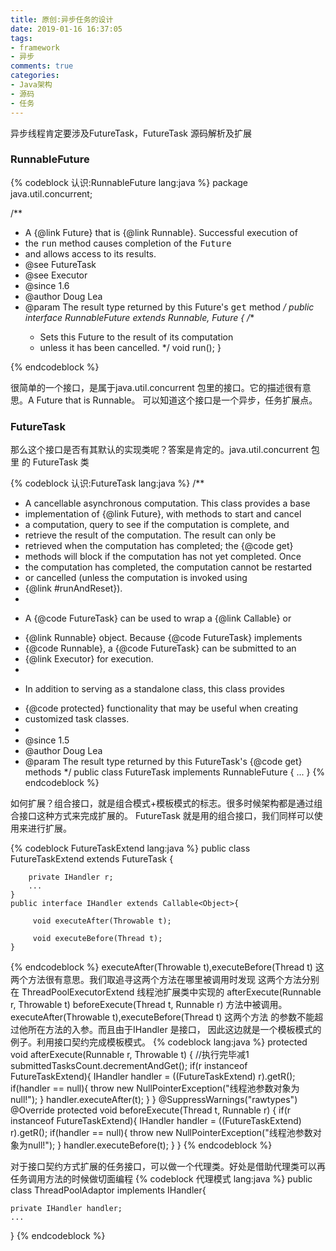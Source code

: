```yaml
---
title: 原创:异步任务的设计
date: 2019-01-16 16:37:05
tags: 
- framework
- 异步
comments: true
categories: 
- Java架构
- 源码
- 任务
---
```


异步线程肯定要涉及FutureTask，FutureTask 源码解析及扩展

<!--more-->

### RunnableFuture<V>

{% codeblock 认识:RunnableFuture<V> lang:java %}
package java.util.concurrent;

/**
 * A {@link Future} that is {@link Runnable}. Successful execution of
 * the <tt>run</tt> method causes completion of the <tt>Future</tt>
 * and allows access to its results.
 * @see FutureTask
 * @see Executor
 * @since 1.6
 * @author Doug Lea
 * @param <V> The result type returned by this Future's <tt>get</tt> method
 */
public interface RunnableFuture<V> extends Runnable, Future<V> {
    /**
     * Sets this Future to the result of its computation
     * unless it has been cancelled.
     */
    void run();
}

{% endcodeblock %}

很简单的一个接口，是属于java.util.concurrent 包里的接口。它的描述很有意思。A Future that is Runnable。
可以知道这个接口是一个异步，任务扩展点。

### FutureTask<V>

那么这个接口是否有其默认的实现类呢？答案是肯定的。java.util.concurrent 包里 的 FutureTask 类

{% codeblock 认识:FutureTask<V> lang:java %}
/**
 * A cancellable asynchronous computation.  This class provides a base
 * implementation of {@link Future}, with methods to start and cancel
 * a computation, query to see if the computation is complete, and
 * retrieve the result of the computation.  The result can only be
 * retrieved when the computation has completed; the {@code get}
 * methods will block if the computation has not yet completed.  Once
 * the computation has completed, the computation cannot be restarted
 * or cancelled (unless the computation is invoked using
 * {@link #runAndReset}).
 *
 * <p>A {@code FutureTask} can be used to wrap a {@link Callable} or
 * {@link Runnable} object.  Because {@code FutureTask} implements
 * {@code Runnable}, a {@code FutureTask} can be submitted to an
 * {@link Executor} for execution.
 *
 * <p>In addition to serving as a standalone class, this class provides
 * {@code protected} functionality that may be useful when creating
 * customized task classes.
 *
 * @since 1.5
 * @author Doug Lea
 * @param <V> The result type returned by this FutureTask's {@code get} methods
 */
public class FutureTask<V> implements RunnableFuture<V> {
...
}
{% endcodeblock %}

如何扩展？组合接口，就是组合模式+模板模式的标志。很多时候架构都是通过组合接口这种方式来完成扩展的。
FutureTask 就是用的组合接口，我们同样可以使用来进行扩展。

{% codeblock FutureTaskExtend lang:java %}
    public class FutureTaskExtend<V> extends FutureTask<V> {
	
        private IHandler r;
        ...
	}
    public interface IHandler extends Callable<Object>{
        
         void executeAfter(Throwable t);

         void executeBefore(Thread t);
    }
{% endcodeblock %}
executeAfter(Throwable t),executeBefore(Thread t) 这两个方法很有意思。我们取追寻这两个方法在哪里被调用时发现
这两个方法分别在 ThreadPoolExecutorExtend 线程池扩展类中实现的 afterExecute(Runnable r, Throwable t)  beforeExecute(Thread t, Runnable r) 
方法中被调用。executeAfter(Throwable t),executeBefore(Thread t) 这两个方法 的参数不能超过他所在方法的入参。而且由于IHandler 是接口，
因此这边就是一个模板模式的例子。利用接口契约完成模板模式。
{% codeblock lang:java %}
    protected void afterExecute(Runnable r, Throwable t) {
        //执行完毕减1
        submittedTasksCount.decrementAndGet();
        if(r instanceof FutureTaskExtend){
            IHandler handler = ((FutureTaskExtend) r).getR();
            if(handler == null){
                throw new NullPointerException("线程池参数对象为null!");
            }
            handler.executeAfter(t);
        }
    }
    @SuppressWarnings("rawtypes")
    @Override
    protected void beforeExecute(Thread t, Runnable r) {
        if(r instanceof FutureTaskExtend){
            IHandler handler = ((FutureTaskExtend) r).getR();
            if(handler == null){
                throw new NullPointerException("线程池参数对象为null!");
            }
            handler.executeBefore(t);
        }
    }
{% endcodeblock %}

对于接口契约方式扩展的任务接口，可以做一个代理类。好处是借助代理类可以再任务调用方法的时候做切面编程
{% codeblock 代理模式 lang:java %}
public class ThreadPoolAdaptor implements IHandler{
	
	private IHandler handler;
	...
}
{% endcodeblock %}






